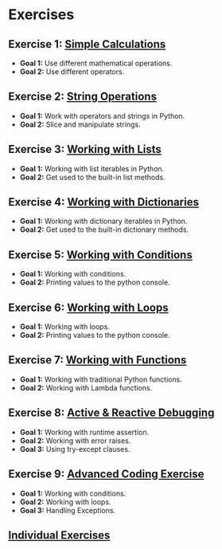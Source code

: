# Exercises

## Exercise 1: [Simple Calculations](exercise/calculations.md)

* **Goal 1:** Use different mathematical operations.
* **Goal 2:** Use different operators.

## Exercise 2: [String Operations](exercise/strings.md)

* **Goal 1:** Work with operators and strings in Python.
* **Goal 2:** Slice and manipulate strings.

## Exercise 3: [Working with Lists](exercise/lists.md)

* **Goal 1:** Working with list iterables in Python.
* **Goal 2:** Get used to the built-in list methods.

## Exercise 4: [Working with Dictionaries](exercise/dictionaries.md)

* **Goal 1:** Working with dictionary iterables in Python.
* **Goal 2:** Get used to the built-in dictionary methods.

## Exercise 5: [Working with Conditions](exercise/conditions.md)

* **Goal 1:** Working with conditions.
* **Goal 2:** Printing values to the python console.

## Exercise 6: [Working with Loops](exercise/loops.md)

* **Goal 1:** Working with loops.
* **Goal 2:** Printing values to the python console.

## Exercise 7: [Working with Functions](exercise/functions.md)

* **Goal 1:** Working with traditional Python functions.
* **Goal 2:** Working with Lambda functions.

## Exercise 8: [Active & Reactive Debugging](exercise/debugging.md)

* **Goal 1:** Working with runtime assertion.
* **Goal 2:** Working with error raises.
* **Goal 3:** Using try-except clauses.

## Exercise 9: [Advanced Coding Exercise](exercise/contion_loop_exception.md)

* **Goal 1:** Working with conditions.
* **Goal 2:** Working with loops.
* **Goal 3:** Handling Exceptions.

## [Individual Exercises](homeworks/exercise.md)
